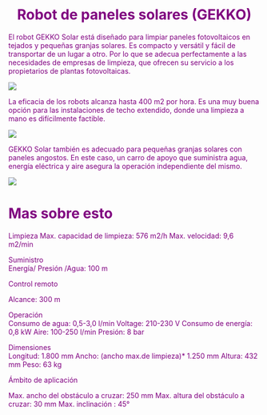 <html>
<head>
<title><Robot de paneles solares (GEKKO)</title>
</head>
<body>
<body background="celeste.jpg">
<font color="PURPLE">
<center><h1>Robot de paneles solares (GEKKO)</H1></center>
<P>El robot GEKKO Solar está diseñado para limpiar paneles fotovoltaicos en tejados y pequeñas granjas solares. Es compacto y versátil y fácil de transportar de un lugar a otro. Por lo que se adecua perfectamente a las necesidades de empresas de limpieza, que ofrecen su servicio a los propietarios de plantas fotovoltaicas.</P>
<img src="isa3.jpg">
<p>La eficacia de los robots alcanza hasta 400 m2 por hora. Es una muy buena opción para las instalaciones de techo extendido, donde una limpieza a mano es difícilmente factible.</p>
<img src="isa.jpg">
<p>GEKKO Solar también es adecuado para pequeñas granjas solares con paneles angostos. En este caso, un carro de apoyo que suministra agua, energía eléctrica y aire asegura la operación independiente del mismo.</p>
<img src="isa2.jpg">
<h1> Mas sobre esto</h1>
Limpieza	 	 
Max. capacidad de limpieza:	 	576 m2/h
Max. velocidad:	 	9,6 m2/min
 	 	 
Suministro	 	 
Energía/ Presión /Agua:	 	100 m
 	 	 
Control remoto
 	 
Alcance:	 	300 m
 	 	 
Operación	 	 
Consumo de agua:	 	0,5-3,0 l/min
Voltage:	 	210-230 V
Consumo de energía:	 	0,8 kW
Aire:	 	100-250 l/min
Presión:	 	8 bar
 	 	 
Dimensiones	 	 
Longitud:	 	1.800 mm
Ancho: (ancho max.de limpieza)*	 	1.250 mm
Altura:	 	432 mm
Peso:	 	63 kg
 	 	 
Ámbito de aplicación
 	 
Max. ancho del obstáculo a cruzar:	 	250 mm
Max. altura del obstáculo a cruzar:	  	30 mm
Max. inclinación :	 	45°

